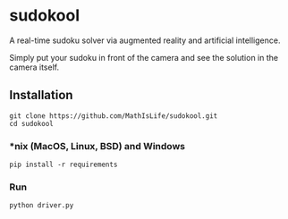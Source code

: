 # sudokool
A real-time sudoku solver via augmented reality and artificial intelligence. 

Simply put your sudoku in front of the camera and see the solution in the camera itself.

## Installation
```
git clone https://github.com/MathIsLife/sudokool.git
cd sudokool
```

### *nix (MacOS, Linux, BSD) and Windows
```
pip install -r requirements
```

### Run
```
python driver.py
```
